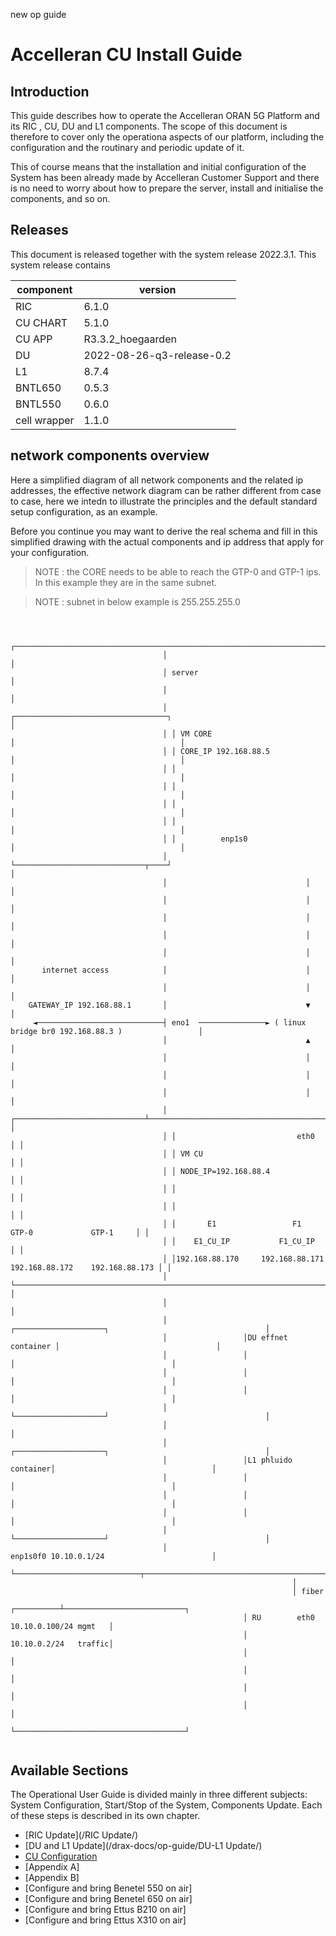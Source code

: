 new op guide

# Accelleran CU Install Guide 

## Introduction

This guide describes how to operate the Accelleran ORAN 5G  Platform and its RIC , CU, DU and L1 components. The scope of this document is therefore to cover only the operationa aspects of our platform, including the configuration and the routinary and periodic update of it. 

This of course means that the installation and initial configuration of the System has been already made by Accelleran Customer Support and there is no need to worry about how to prepare the server, install and initialise the components, and so on.

## Releases
This document is released together with the system release 2022.3.1. 
This system release contains 

| component    | version                     |
|--------------|-----------------------------|
| RIC          | 6.1.0                       |
| CU CHART     | 5.1.0                       |
| CU APP       | R3.3.2_hoegaarden           |
| DU           | 2022-08-26-q3-release-0.2   |
| L1           | 8.7.4                       |
| BNTL650      | 0.5.3                       |
| BNTL550      | 0.6.0                       |
| cell wrapper | 1.1.0                       |


## network components overview
Here a simplified diagram of all network components and the related ip addresses, the effective network diagram can be rather different from case to case, here we intedn to illustrate the principles and the default standard setup configuration, as an example.

Before you continue you may want to derive the real schema and fill in this simplified drawing with the actual components and ip address that apply for your configuration.

> NOTE : the CORE needs to be able to reach the GTP-0  and GTP-1 ips. In this example they are in the same subnet.

> NOTE : subnet in below example is 255.255.255.0

```


                                  ┌──────────────────────────────────────────────────────────────────────────┐
                                  │                                                                          │
                                  │ server                                                                   │
                                  │                                                                          │
                                  │ ┌──────────────────────────────────┐                                     │
                                  │ │ VM CORE                          │                                     │
                                  │ │ CORE_IP 192.168.88.5             │                                     │
                                  │ │                                  │                                     │
                                  │ │                                  │                                     │
                                  │ │                                  │                                     │
                                  │ │                                  │                                     │
                                  │ │          enp1s0                  │                                     │
                                  │ └─────────────────────────────┬────┘                                     │
                                  │                               │                                          │
                                  │                               │                                          │
                                  │                               │                                          │
                                  │                               │                                          │
                                  │                               │                                          │
       internet access            │                               │                                          │
                                  │                               │                                          │
    GATEWAY_IP 192.168.88.1       │                               ▼                                          │
     ◄────────────────────────────┤ eno1  ───────────────► ( linux bridge br0 192.168.88.3 )                 │
                                  │                               ▲                                          │
                                  │                               │                                          │
                                  │                               │                                          │
                                  │                               │                                          │
                                  │ ┌─────────────────────────────┴────────────────────────────────────────┐ │
                                  │ │                           eth0                                       │ │
                                  │ │ VM CU                                                                │ │
                                  │ │ NODE_IP=192.168.88.4                                                 │ │
                                  │ │                                                                      │ │
                                  │ │                                                                      │ │
                                  │ │       E1                 F1              GTP-0             GTP-1     │ │
                                  │ │    E1_CU_IP           F1_CU_IP                                       │ │
                                  │ │192.168.88.170     192.168.88.171    192.168.88.172    192.168.88.173 │ │
                                  │ └──────────────────────────────────────────────────────────────────────┘ │
                                  │                                                                          │
                                  │                 ┌────────────────────┐                                   │
                                  │                 │DU effnet container │                                   │
                                  │                 │                    │                                   │
                                  │                 │                    │                                   │
                                  │                 │                    │                                   │
                                  │                 └────────────────────┘                                   │
                                  │                                                                          │
                                  │                 ┌────────────────────┐                                   │
                                  │                 │L1 phluido container│                                   │
                                  │                 │                    │                                   │
                                  │                 │                    │                                   │
                                  │                 │                    │                                   │
                                  │                 └────────────────────┘                                   │
                                  │                             enp1s0f0 10.10.0.1/24                        │
                                  └────────────────────────────┬─────────────────────────────────────────────┘
                                                               │
                                                               │ fiber
                                                    ┌──────────┴───────────────────────────┐
                                                    │ RU        eth0 10.10.0.100/24 mgmt   │
                                                    │                10.10.0.2/24   traffic│
                                                    │                                      │
                                                    │                                      │
                                                    │                                      │
                                                    │                                      │
                                                    └──────────────────────────────────────┘


```

## Available Sections

The Operational User Guide is divided mainly in three different subjects: System Configuration, Start/Stop of the System, Components Update.
Each of these steps is described in its own chapter.

* [RIC Update](/RIC Update/)
* [DU and L1 Update](/drax-docs/op-guide/DU-L1 Update/)
* [CU Configuration](/drax-docs/drax-install/)
* [Appendix A]
* [Appendix B]
* [Configure and bring Benetel 550 on air]
* [Configure and bring Benetel 650 on air]
* [Configure and bring Ettus B210 on air]
* [Configure and bring Ettus X310 on air]
